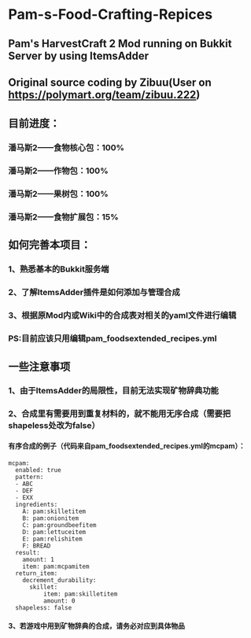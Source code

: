 # Pam-s-Food-Crafting-Repices
## Pam's HarvestCraft 2 Mod running on Bukkit Server by using ItemsAdder
## Original source coding by Zibuu(User on https://polymart.org/team/zibuu.222)
## 目前进度：
### 潘马斯2——食物核心包：100%
### 潘马斯2——作物包：100%
### 潘马斯2——果树包：100%
### 潘马斯2——食物扩展包：15%
## 如何完善本项目：
### 1、熟悉基本的Bukkit服务端 
### 2、了解ItemsAdder插件是如何添加与管理合成 
### 3、根据原Mod内或Wiki中的合成表对相关的yaml文件进行编辑
### PS:目前应该只用编辑pam_foodsextended_recipes.yml
## 一些注意事项
### 1、由于ItemsAdder的局限性，目前无法实现矿物辞典功能
### 2、合成里有需要用到重复材料的，就不能用无序合成（需要把shapeless处改为false）
#### 有序合成的例子（代码来自pam_foodsextended_recipes.yml的mcpam）：
    mcpam:
      enabled: true
      pattern:
      - ABC
      - DEF
      - EXX
      ingredients:
        A: pam:skilletitem
        B: pam:onionitem
        C: pam:groundbeefitem
        D: pam:lettuceitem
        E: pam:relishitem
        F: BREAD
      result:
        amount: 1
        item: pam:mcpamitem
      return_item:
        decrement_durability:
          skillet:
              item: pam:skilletitem
              amount: 0
      shapeless: false
  #### 3、若游戏中用到矿物辞典的合成，请务必对应到具体物品
